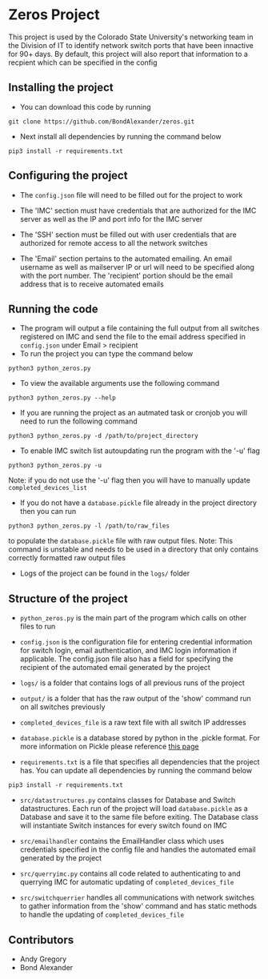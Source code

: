 # Zeros Project
This project is used by the Colorado State University's networking team in the Division of IT to identify network switch ports that have been innactive for 90+ days. By default, this project will also report that information to a recpient which can be specified in the config

## Installing the project
* You can download this code by running 
```
git clone https://github.com/BondAlexander/zeros.git
```
* Next install all dependencies by running the command below
```
pip3 install -r requirements.txt
```

## Configuring the project
* The `config.json` file will need to be filled out for the project to work

* The 'IMC' section must have credentials that are authorized for the IMC server as well as the IP and port info for the IMC server
* The 'SSH' section must be filled out with user credentials that are authorized for remote access to all the network switches 
* The 'Email' section pertains to the automated emailing. An email username as well as mailserver IP or url will need to be specified along with the port number. The 'recipient' portion should be the email address that is to receive automated emails

## Running the code
* The program will output a file containing the full output from all switches registered on IMC and send the file to the email address specified in `config.json` under Email > recipient
* To run the project you can type the command below
```
python3 python_zeros.py
```
* To view the available arguments use the following command
```
python3 python_zeros.py --help
```
* If you are running the project as an autmated task or cronjob you will need to run the following command
```
python3 python_zeros.py -d /path/to/project_directory
```
* To enable IMC switch list autoupdating run the program with the '-u' flag
```
python3 python_zeros.py -u
```
Note: if you do not use the '-u' flag then you will have to manually update `completed_devices_list`
* If you do not have a `database.pickle` file already in the project directory then you can run
```
python3 python_zeros.py -l /path/to/raw_files
```
to populate the `database.pickle` file with raw output files. Note: This command is unstable and needs to be used in a directory that only contains correctly formatted raw output files
* Logs of the project can be found in the `logs/` folder

## Structure of the project
* `python_zeros.py` is the main part of the program which calls on other files to run

* `config.json` is the configuration file for entering credential information for switch login, email authentication, and IMC login information if applicable. The config.json file also has a field for specifying the recipient of the automated email generated by the project

* `logs/` is a folder that contains logs of all previous runs of the project

* `output/` is a folder that has the raw output of the 'show' command run on all switches previously

* `completed_devices_file` is a raw text file with all switch IP addresses

* `database.pickle` is a database stored by python in the .pickle format. For more information on Pickle please reference [this page](https://docs.python.org/3/library/pickle.html)

* `requirements.txt` is a file that specifies all dependencies that the project has. You can update all dependencies by running the command below
```
pip3 install -r requirements.txt
```

* `src/datastructures.py` contains classes for Database and Switch datastructures. Each run of the project will load `database.pickle` as a Database and save it to the same file before exiting. The Database class will instantiate Switch instances for every switch found on IMC

* `src/emailhandler` contains the EmailHandler class which uses credentials specified in the config file and handles the automated email generated by the project

* `src/querryimc.py` contains all code related to authenticating to and querrying IMC for automatic updating of `completed_devices_file`
* `src/switchquerrier` handles all communications with network switches to gather information from the 'show' command and has static methods to handle the updating of `completed_devices_file`

## Contributors
* Andy Gregory
* Bond Alexander
